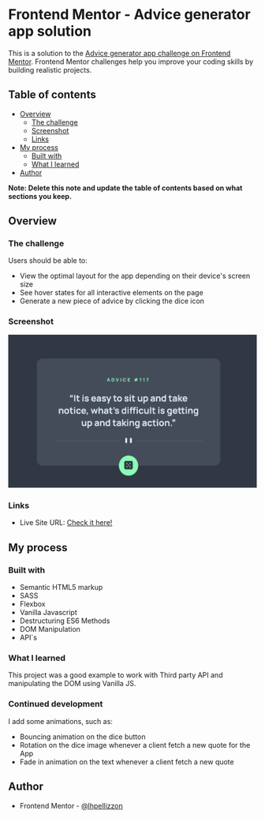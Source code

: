 # Frontend Mentor - Advice generator app solution

This is a solution to the [Advice generator app challenge on Frontend Mentor](https://www.frontendmentor.io/challenges/advice-generator-app-QdUG-13db). Frontend Mentor challenges help you improve your coding skills by building realistic projects.

## Table of contents

- [Overview](#overview)
  - [The challenge](#the-challenge)
  - [Screenshot](#screenshot)
  - [Links](#links)
- [My process](#my-process)
  - [Built with](#built-with)
  - [What I learned](#what-i-learned)
- [Author](#author)

**Note: Delete this note and update the table of contents based on what sections you keep.**

## Overview

### The challenge

Users should be able to:

- View the optimal layout for the app depending on their device's screen size
- See hover states for all interactive elements on the page
- Generate a new piece of advice by clicking the dice icon

### Screenshot

![](./dist/images/screenshot.png)

### Links

- Live Site URL: [Check it here!](https://timely-entremet-3ca82c.netlify.app/)

## My process

### Built with

- Semantic HTML5 markup
- SASS
- Flexbox
- Vanilla Javascript
- Destructuring ES6 Methods
- DOM Manipulation
- API`s

### What I learned

This project was a good example to work with Third party API and manipulating the DOM using Vanilla JS.

### Continued development

I add some animations, such as:

- Bouncing animation on the dice button
- Rotation on the dice image whenever a client fetch a new quote for the App
- Fade in animation on the text whenever a client fetch a new quote

## Author

- Frontend Mentor - [@lhpellizzon](https://www.frontendmentor.io/profile/lhpellizzon)
